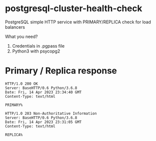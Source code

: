 # postgresql-cluster-health-check
PostgreSQL simple HTTP service with PRIMARY/REPLICA check for load balancers

What you need?
1. Credentials in .pgpass file
2. Python3 with psycopg2


# Primary / Replica response

```
HTTP/1.0 200 OK
Server: BaseHTTP/0.6 Python/3.6.8
Date: Fri, 14 Apr 2023 23:34:40 GMT
Content-Type: text/html

PRIMARY%
```

```
HTTP/1.0 203 Non-Authoritative Information
Server: BaseHTTP/0.6 Python/3.6.8
Date: Fri, 14 Apr 2023 23:31:05 GMT
Content-Type: text/html

REPLICA%
```
